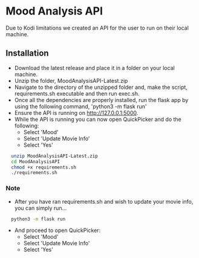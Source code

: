 
# Mood Analysis API

Due to Kodi limitations we created an API for the user to run on their local machine.


## Installation

- Download the latest release and place it in a folder on your local machine.
- Unzip the folder, MoodAnalysisAPI-Latest.zip
- Navigate to the directory of the unzipped folder and, make the script, requirements.sh executable and then run exec.sh.
- Once all the dependencies are properly installed, run the flask app by using the following command, 'python3 -m flask run'
- Ensure the API is running on http://127.0.0.1:5000.
- While the API is running you can now open QuickPicker and do the following:
    - Select 'Mood'
    - Select 'Update Movie Info'
    - Select 'Yes'

```bash
  unzip MoodAnalysisAPI-Latest.zip
  cd MoodAnalysisAPI
  chmod +x requirements.sh
  ./requirements.sh
```
### Note
- After you have ran requirements.sh and wish to update your movie info, you can simply run...
```bash
  python3 -m flask run
```
- And proceed to open QuickPicker:
    - Select 'Mood'
    - Select 'Update Movie Info'
    - Select 'Yes'
